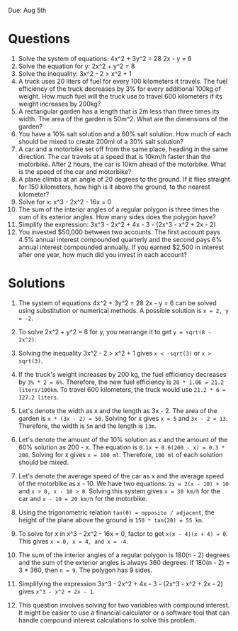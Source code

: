 Due: Aug 5th


# Questions


1. Solve the system of equations:
   4x^2 + 3y^2 = 28
   2x - y = 6
2. Solve the equation for y: 2x^2 + y^2 = 8
3. Solve the inequality: 3x^2 - 2 > x^2 + 1
4. A truck uses 20 liters of fuel for every 100 kilometers it travels. The fuel efficiency of the truck decreases by 3% for every additional 100kg of weight. How much fuel will the truck use to travel 600 kilometers if its weight increases by 200kg?
5. A rectangular garden has a length that is 2m less than three times its width. The area of the garden is 50m^2. What are the dimensions of the garden?
6. You have a 10% salt solution and a 60% salt solution. How much of each should be mixed to create 200ml of a 30% salt solution?
7. A car and a motorbike set off from the same place, heading in the same direction. The car travels at a speed that is 10km/h faster than the motorbike. After 2 hours, the car is 10km ahead of the motorbike. What is the speed of the car and motorbike?
8. A plane climbs at an angle of 20 degrees to the ground. If it flies straight for 150 kilometers, how high is it above the ground, to the nearest kilometer?
9. Solve for x: x^3 - 2x^2 - 16x = 0
10. The sum of the interior angles of a regular polygon is three times the sum of its exterior angles. How many sides does the polygon have?
11. Simplify the expression: 3x^3 - 2x^2 + 4x - 3 - (2x^3 - x^2 + 2x - 2)
12. You invested $50,000 between two accounts. The first account pays 4.5% annual interest compounded quarterly and the second pays 6% annual interest compounded annually. If you earned $2,500 in interest after one year, how much did you invest in each account?


# Solutions

1. The system of equations
   4x^2 + 3y^2 = 28
   2x - y = 6
   can be solved using substitution or numerical methods. A possible solution is `x = 2, y = -2`.

2. To solve 2x^2 + y^2 = 8 for y, you rearrange it to get `y = sqrt(8 - 2x^2)`.

3. Solving the inequality 3x^2 - 2 > x^2 + 1 gives `x < -sqrt(3)` or `x > sqrt(3)`.

4. If the truck's weight increases by 200 kg, the fuel efficiency decreases by `3% * 2 = 6%`. Therefore, the new fuel efficiency is `20 * 1.06 = 21.2 liters/100km`. To travel 600 kilometers, the truck would use `21.2 * 6 = 127.2 liters`.

5. Let's denote the width as x and the length as 3x - 2. The area of the garden is `x * (3x - 2) = 50`. Solving for x gives `x = 5` and `3x - 2 = 13`. Therefore, the width is `5m` and the length is `13m`.

6. Let's denote the amount of the 10% solution as x and the amount of the 60% solution as 200 - x. The equation is `0.1x + 0.6(200 - x) = 0.3 * 200`. Solving for x gives `x = 100 ml`. Therefore, `100 ml` of each solution should be mixed.

7. Let's denote the average speed of the car as x and the average speed of the motorbike as x - 10. We have two equations: `2x = 2(x - 10) + 10` and `x > 0, x - 10 > 0`. Solving this system gives `x = 30 km/h` for the car and `x - 10 = 20 km/h` for the motorbike.

8. Using the trigonometric relation `tan(θ) = opposite / adjacent`, the height of the plane above the ground is `150 * tan(20) = 55 km`.

9. To solve for x in x^3 - 2x^2 - 16x = 0, factor to get `x(x - 4)(x + 4) = 0`. This gives `x = 0, x = 4, and x = -4`.

10. The sum of the interior angles of a regular polygon is 180(n - 2) degrees and the sum of the exterior angles is always 360 degrees. If 180(n - 2) = 3 * 360, then `n = 9`. The polygon has 9 sides.

11. Simplifying the expression 3x^3 - 2x^2 + 4x - 3 - (2x^3 - x^2 + 2x - 2) gives `x^3 - x^2 + 2x - 1`.

12. This question involves solving for two variables with compound interest. It might be easier to use a financial calculator or a software tool that can handle compound interest calculations to solve this problem.

